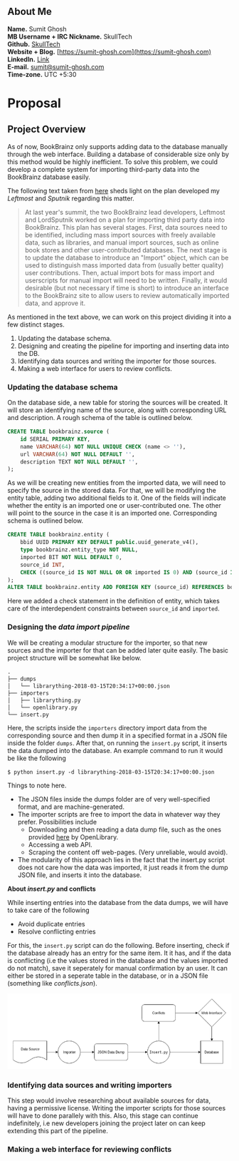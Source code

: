 ## About Me

__Name.__ Sumit Ghosh  
__MB Username + IRC Nickname.__ SkullTech  
__Github.__ [SkullTech](https://github.com/SkullTech)  
__Website + Blog.__ [https://sumit-ghosh.com](https://sumit-ghosh.com)  
__LinkedIn.__ [Link](https://www.linkedin.com/in/sumit-ghosh-skulltech/)  
__E-mail.__ sumit@sumit-ghosh.com  
__Time-zone.__ UTC +5:30  

# Proposal

## Project Overview

As of now, BookBrainz only supports adding data to the database manually through the web interface. Building a database of considerable size only by this method would be highly inefficient. To solve this problem, we could develop a complete system for importing third-party data into the BookBrainz database easily. 

The following text taken from [here](https://wiki.musicbrainz.org/Development/Summer_of_Code/2018/BookBrainz) sheds light on the plan developed my _Leftmost_ and _Sputnik_ regarding this matter.

> At last year's summit, the two BookBrainz lead developers, Leftmost and LordSputnik worked on a plan for importing third party data into BookBrainz. This plan has several stages. First, data sources need to be identified, including mass import sources with freely available data, such as libraries, and manual import sources, such as online book stores and other user-contributed databases. The next stage is to update the database to introduce an "Import" object, which can be used to distinguish mass imported data from (usually better quality) user contributions. Then, actual import bots for mass import and userscripts for manual import will need to be written. Finally, it would desirable (but not necessary if time is short) to introduce an interface to the BookBrainz site to allow users to review automatically imported data, and approve it.


As mentioned in the text above, we can work on this project dividing it into a few distinct stages. 

1. Updating the database schema.
2. Designing and creating the pipeline for importing and inserting data into the DB.
3. Identifying data sources and writing the importer for those sources.
4. Making a web interface for users to review conflicts.

### Updating the database schema

On the database side, a new table for storing the sources will be created. It will store an identifying name of the source, along with corresponding URL and description. A rough schema of the table is outlined below.

```sql
CREATE TABLE bookbrainz.source (
	id SERIAL PRIMARY KEY,
	name VARCHAR(64) NOT NULL UNIQUE CHECK (name <> ''),
	url VARCHAR(64) NOT NULL DEFAULT '',
	description TEXT NOT NULL DEFAULT '',
);
```

As we will be creating new entities from the imported data, we will need to specify the source in the stored data. For that, we will be modifying the entity table, adding two additional fields to it. One of the fields will indicate whether the entity is an imported one or user-contributed one. The other will point to the source in the case it is an imported one. Corresponding schema is outlined below. 

```sql
CREATE TABLE bookbrainz.entity (
	bbid UUID PRIMARY KEY DEFAULT public.uuid_generate_v4(),
	type bookbrainz.entity_type NOT NULL,
	imported BIT NOT NULL DEFAULT 0,
	source_id INT,
	CHECK ((source_id IS NOT NULL OR OR imported IS 0) AND (source_id IS NULL OR imported IS 1))
);
ALTER TABLE bookbrainz.entity ADD FOREIGN KEY (source_id) REFERENCES bookbrainz.source (id);
```

Here we added a check statement in the definition of entity, which takes care of the interdependent constraints between `source_id` and `imported`.

### Designing the _data import pipeline_

We will be creating a modular structure for the importer, so that new sources and the importer for that can be added later quite easily. The basic project structure will be somewhat like below.

```
.
├── dumps
│   └── librarything-2018-03-15T20:34:17+00:00.json
├── importers
│   ├── librarything.py
│   └── openlibrary.py
└── insert.py
```

Here, the scripts inside the `importers` directory import data from the corresponding source and then dump it in a specified format in a JSON file inside the folder `dumps`. After that, on running the `insert.py` script, it inserts the data dumped into the database. An example command to run it would be like the following
```console
$ python insert.py -d librarything-2018-03-15T20:34:17+00:00.json
```

Things to note here.
- The JSON files inside the dumps folder are of very well-specified format, and are machine-generated.
- The importer scripts are free to import the data in whatever way they prefer. Possibilities include
    - Downloading and then reading a data dump file, such as the ones provided [here](https://openlibrary.org/developers/dumps) by OpenLibrary.
    - Accessing a web API.
    - Scraping the content off web-pages. (Very unreliable, would avoid).
- The modularity of this approach lies in the fact that the insert.py script does not care how the data was imported, it just reads it from the dump JSON file, and inserts it into the database.

__About *insert.py* and conflicts__

While inserting entries into the database from the data dumps, we will have to take care of the following
- Avoid duplicate entries
- Resolve conflicting entries

For this, the `insert.py` script can do the following. Before inserting, check if the database already has an entry for the same item. It it has, and if the data is conflicting (i.e the values stored in the database and the values imported do not match), save it seperately for manual confirmation by an user. It can either be stored in a seperate table in the database, or in a JSON file (something like _conflicts.json_). 

![Pipeline](images/pipeline.png)

### Identifying data sources and writing importers

This step would involve researching about available sources for data, having a permissive license. Writing the importer scripts for those sources will have to done parallely with this. Also, this stage can continue indefinitely, i.e new developers joining the project later on can keep extending this part of the pipeline.

### Making a web interface for reviewing conflicts
